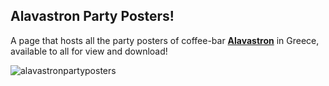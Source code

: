 ## Alavastron Party Posters!
A page that hosts all the party posters of coffee-bar **[Alavastron](https://www.facebook.com/alavastroncafe "the best rock bar in Komotini - Greece!")** in Greece, available to all for view and download!

![alavastronpartyposters](https://user-images.githubusercontent.com/33396015/127752708-a353e040-3fd7-4bee-8db5-0c1e6b254fac.png)
